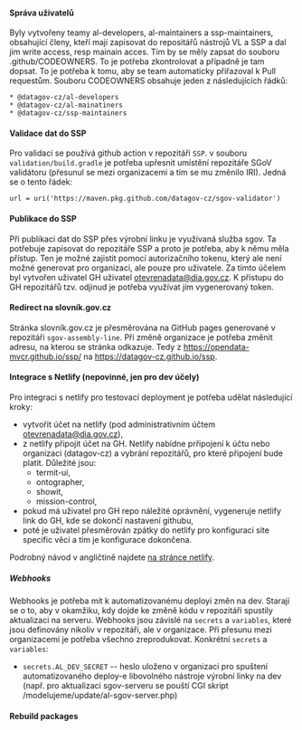 #### Správa uživatelů
Byly vytvořeny teamy al-developers, al-maintainers a ssp-maintainers, obsahující členy, kteří mají zapisovat do repositářů nástrojů VL a SSP a dal jim write access, resp mainain acces. Tím by se měly zapsat do souboru .github/CODEOWNERS. To je potřeba zkontrolovat a případně je tam dopsat. To je potřeba k tomu, aby se team automaticky přiřazoval k Pull requestům.
Souboru CODEOWNERS obsahuje jeden z následujících řádků:

    * @datagov-cz/al-developers
    * @datagov-cz/al-mainatiners
    * @datagov-cz/ssp-maintainers



#### Validace dat do SSP
Pro validaci se používá github action v repozitáři `SSP`. v souboru `validation/build.gradle` je potřeba upřesnit umístění repozitáře SGoV validátoru (přesunul se mezi organizacemi a tím se mu změnilo IRI). Jedná se o tento řádek:

    url = uri('https://maven.pkg.github.com/datagov-cz/sgov-validator')


#### Publikace do SSP
Při publikaci dat do SSP přes výrobní linku je využívaná služba sgov. Ta potřebuje zapisovat do repozitáře SSP a proto je potřeba, aby k němu měla přístup. Ten je možné zajistit pomocí autorizačního tokenu, který ale není možné generovat pro organizaci, ale pouze pro uživatele. Za tímto účelem byl vytvořen uživatel GH uživatel otevrenadata@dia.gov.cz. K přístupu do GH repozitářů tzv. odjinud je potřeba využívat jím vygenerovaný token.

#### Redirect na slovník.gov.cz
Stránka slovník.gov.cz je přesměrována na GitHub pages generované v repozitáři `sgov-assembly-line`. Při změně organizace je potřeba změnit adresu, na kterou se stránka odkazuje. Tedy z https://opendata-mvcr.github.io/ssp/ na https://datagov-cz.github.io/ssp.

#### Integrace s Netlify (nepovinné, jen pro dev účely)
Pro integraci s netlify pro testovací deployment je potřeba udělat následující kroky:
* vytvořit účet na netlify (pod administrativním účtem otevrenadata@dia.gov.cz),
* z netlify připojit účet na GH. Netlify nabídne prřipojení k účtu nebo organizaci (datagov-cz) a vybrání repozitářů, pro které připojení bude platit. Důležité jsou:
  * termit-ui,
  * ontographer,
  * showit,
  * mission-control,
* pokud má uživatel pro GH repo náležité oprávnění, vygeneruje netlify link do GH, kde se dokončí nastavení githubu,
* poté je uživatel přesměrován zpátky do netlify pro konfiguraci site specific věcí a tím je konfigurace dokončena.

Podrobný návod v angličtině najdete [na stránce netlify](https://docs.netlify.com/site-deploys/create-deploys/).

##### Webhooks
Webhooks je potřeba mít k automatizovanému deployi změn na dev. Starají se o to, aby v okamžiku, kdy dojde ke změně kódu v repozitáři spustily aktualizaci na serveru. Webhooks jsou závislé na `secrets` a `variables`, které jsou definovány nikoliv v repozitáři, ale v organizace. Při přesunu mezi organizacemi je potřeba všechno zreprodukovat. Konkrétní `secrets` a `variables`:
- `secrets.AL_DEV_SECRET` -- heslo uloženo v organizaci pro spuštení automatizovaného deploy-e libovolného nástroje výrobní linky na dev (např. pro aktualizaci sgov-serveru se pouští CGI skript /modelujeme/update/al-sgov-server.php)

#### Rebuild packages
